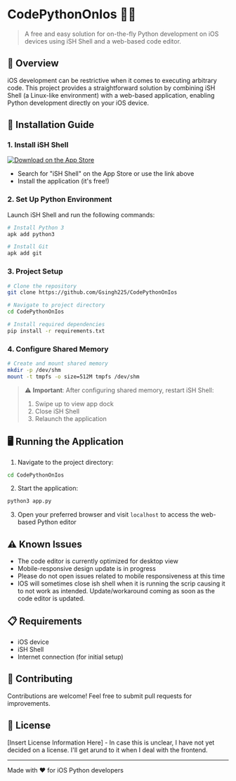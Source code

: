 # CodePythonOnIos 🐍📱

> A free and easy solution for on-the-fly Python development on iOS devices using iSH Shell and a web-based code editor.

## 📝 Overview

iOS development can be restrictive when it comes to executing arbitrary code. This project provides a straightforward solution by combining iSH Shell (a Linux-like environment) with a web-based application, enabling Python development directly on your iOS device.

## 🚀 Installation Guide

### 1. Install iSH Shell
[![Download on the App Store](https://img.shields.io/badge/Download-App%20Store-blue.svg)](https://apps.apple.com/us/app/ish-shell/id1436902243)
- Search for "iSH Shell" on the App Store or use the link above
- Install the application (it's free!)

### 2. Set Up Python Environment
Launch iSH Shell and run the following commands:
```bash
# Install Python 3
apk add python3

# Install Git
apk add git
```

### 3. Project Setup
```bash
# Clone the repository
git clone https://github.com/Gsingh225/CodePythonOnIos

# Navigate to project directory
cd CodePythonOnIos

# Install required dependencies
pip install -r requirements.txt
```

### 4. Configure Shared Memory
```bash
# Create and mount shared memory
mkdir -p /dev/shm
mount -t tmpfs -o size=512M tmpfs /dev/shm
```

> ⚠️ **Important**: After configuring shared memory, restart iSH Shell:
> 1. Swipe up to view app dock
> 2. Close iSH Shell
> 3. Relaunch the application

## 🖥️ Running the Application

1. Navigate to the project directory:
```bash
cd CodePythonOnIos
```

2. Start the application:
```bash
python3 app.py
```

3. Open your preferred browser and visit `localhost` to access the web-based Python editor

## ⚠️ Known Issues

- The code editor is currently optimized for desktop view
- Mobile-responsive design update is in progress
- Please do not open issues related to mobile responsiveness at this time
- IOS will sometimes close ish shell when it is running the scrip causing it to not work as intended. Update/workaround coming as soon as the code editor is updated.

## 📋 Requirements

- iOS device
- iSH Shell
- Internet connection (for initial setup)

## 🤝 Contributing

Contributions are welcome! Feel free to submit pull requests for improvements.

## 📄 License

[Insert License Information Here] - In case this is unclear, I have not yet decided on a license. I'll get arund to it when I deal with the frontend.

---
Made with ❤️ for iOS Python developers
